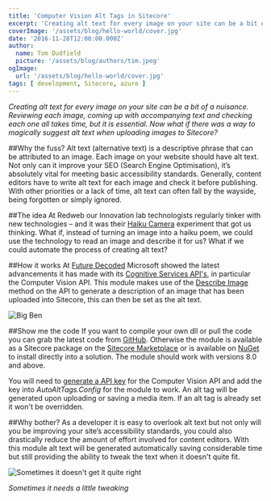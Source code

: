 ```yaml
---
title: 'Computer Vision Alt Tags in Sitecore'
excerpt: 'Creating alt text for every image on your site can be a bit of a nuisance. Reviewing each image, coming up with accompanying text and checking each one all takes time, but it is essential. Now what if there was a way to magically suggest alt text when uploading images to Sitecore?'
coverImage: '/assets/blog/hello-world/cover.jpg'
date: '2016-11-28T12:00:00.000Z'
author:
  name: Tom Dudfield
  picture: '/assets/blog/authors/tim.jpeg'
ogImage:
  url: '/assets/blog/hello-world/cover.jpg'
tags: [ development, Sitecore, azure ]
---
```


*Creating alt text for every image on your site can be a bit of a nuisance. Reviewing each image, coming up with accompanying text and checking each one all takes time, but it is essential. Now what if there was a way to magically suggest alt text when uploading images to Sitecore?*

##Why the fuss?
Alt text (alternative text) is a descriptive phrase that can be attributed to an image. Each image on your website should have alt text. Not only can it improve your SEO (Search Engine Optimisation), it’s absolutely vital for meeting basic accessibility standards. Generally, content editors have to write alt text for each image and check it before publishing. With other priorities or a lack of time, alt text can often fall by the wayside, being forgotten or simply ignored.

##The idea
At Redweb our Innovation lab technologists regularly tinker with new technologies – and it was their [Haiku Camera](https://twitter.com/HaikuCamera) experiment that got us thinking. What if, instead of turning an image into a haiku poem, we could use the technology to read an image and describe it for us? What if we could automate the process of creating alt text?

##How it works
At [Future Decoded](https://futuredecoded.microsoft.com/) Microsoft showed the latest advancements it has made with its [Cognitive Services API's](https://www.microsoft.com/cognitive-services/en-us/apis), in particular the Computer Vision API. This module makes use of the [Describe Image](https://dev.projectoxford.ai/docs/services/56f91f2d778daf23d8ec6739/operations/56f91f2e778daf14a499e1fe) method on the API to generate a description of an image that has been uploaded into Sitecore, this can then be set as the alt text.

![Big Ben](https://tomdudfield.com/content/images/2016/12/bigben.png)

##Show me the code
If you want to compile your own dll or pull the code you can grab the latest code from [GitHub](https://github.com/TomDudfield/AutoAltTags). Otherwise the module is available as a Sitecore package on the [Sitecore Marketplace](https://marketplace.sitecore.net/en/Modules/A/Alt_Tag_Generator.aspx) or is available on [NuGet](https://www.nuget.org/packages/SitecoreAutoAltTags) to install directly into a solution. The module should work with versions 8.0 and above.

You will need to [generate a API key](https://www.microsoft.com/cognitive-services/en-US/subscriptions) for the Computer Vision API and add the key into *AutoAltTags.Config* for the module to work. An alt tag will be generated upon uploading or saving a media item. If an alt tag is already set it won't be overridden. 

##Why bother?
As a developer it is easy to overlook alt text but not only will you be improving your site’s accessibility standards, you could also drastically reduce the amount of effort involved for content editors. With this module alt text will be generated automatically saving considerable time but still providing the ability to tweak the text when it doesn't quite fit.

![Sometimes it doesn't get it quite right](https://tomdudfield.com/content/images/2016/12/theresamay.png)

*Sometimes it needs a little tweaking*